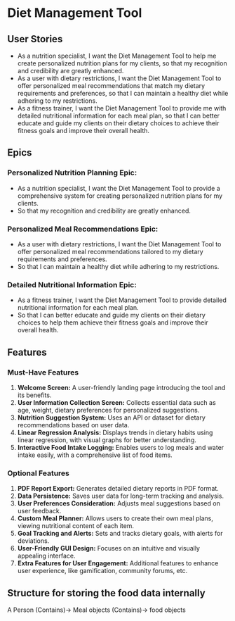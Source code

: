 # Diet Management Tool

## User Stories

* As a nutrition specialist, I want the Diet Management Tool to help me create personalized nutrition plans for my clients, so that my recognition and credibility are greatly enhanced.
* As a user with dietary restrictions, I want the Diet Management Tool to offer personalized meal recommendations that match my dietary requirements and preferences, so that I can maintain a healthy diet while adhering to my restrictions.
* As a fitness trainer, I want the Diet Management Tool to provide me with detailed nutritional information for each meal plan, so that I can better educate and guide my clients on their dietary choices to achieve their fitness goals and improve their overall health.


## Epics

### Personalized Nutrition Planning Epic:
- As a nutrition specialist, I want the Diet Management Tool to provide a comprehensive system for creating personalized nutrition plans for my clients.
- So that my recognition and credibility are greatly enhanced.
### Personalized Meal Recommendations Epic:
- As a user with dietary restrictions, I want the Diet Management Tool to offer personalized meal recommendations tailored to my dietary requirements and preferences.
- So that I can maintain a healthy diet while adhering to my restrictions.
### Detailed Nutritional Information Epic:
- As a fitness trainer, I want the Diet Management Tool to provide detailed nutritional information for each meal plan.
- So that I can better educate and guide my clients on their dietary choices to help them achieve their fitness goals and improve their overall health.

## Features

### Must-Have Features
1. **Welcome Screen:** A user-friendly landing page introducing the tool and its benefits.
2. **User Information Collection Screen:** Collects essential data such as age, weight, dietary preferences for personalized suggestions.
3. **Nutrition Suggestion System:** Uses an API or dataset for dietary recommendations based on user data.
4. **Linear Regression Analysis:** Displays trends in dietary habits using linear regression, with visual graphs for better understanding.
5. **Interactive Food Intake Logging:** Enables users to log meals and water intake easily, with a comprehensive list of food items.

### Optional Features
1. **PDF Report Export:** Generates detailed dietary reports in PDF format.
2. **Data Persistence:** Saves user data for long-term tracking and analysis.
3. **User Preferences Consideration:** Adjusts meal suggestions based on user feedback.
4. **Custom Meal Planner:** Allows users to create their own meal plans, viewing nutritional content of each item.
5. **Goal Tracking and Alerts:** Sets and tracks dietary goals, with alerts for deviations.
6. **User-Friendly GUI Design:** Focuses on an intuitive and visually appealing interface.
7. **Extra Features for User Engagement:** Additional features to enhance user experience, like gamification, community forums, etc.


## Structure for storing the food data internally

A Person (Contains)-> Meal objects (Contains)-> food objects